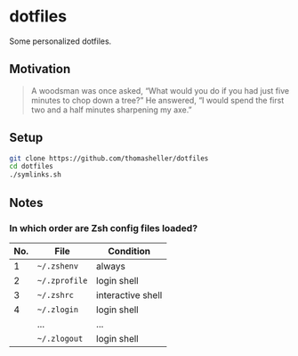 # dotfiles

Some personalized dotfiles.

## Motivation

> A woodsman was once asked, “What would you do if you had
> just five minutes to chop down a tree?” He answered, “I
> would spend the first two and a half minutes sharpening my
> axe.”

## Setup

```bash
git clone https://github.com/thomasheller/dotfiles
cd dotfiles
./symlinks.sh
```

## Notes

### In which order are Zsh config files loaded?

| No. | File          | Condition         |
| --- | ------------- | ----------------- |
| 1   | `~/.zshenv`   | always            |
| 2   | `~/.zprofile` | login shell       |
| 3   | `~/.zshrc`    | interactive shell |
| 4   | `~/.zlogin`   | login shell       |
|     | ...           | ...               |
|     | `~/.zlogout`  | login shell       |

